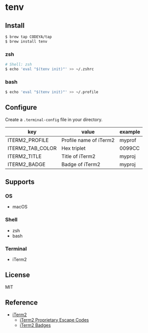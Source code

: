# tenv

## Install

```bash
$ brew tap CODEYA/tap
$ brew install tenv
```

### zsh

```bash
# Shell: zsh
$ echo 'eval "$(tenv init)"' >> ~/.zshrc
```

### bash

```bash
$ echo 'eval "$(tenv init)"' >> ~/.profile
```

## Configure

Create a `.terminal-config` file in your directory.

| key              | value                  | example |
|------------------|------------------------|---------|
| ITERM2_PROFILE   | Profile name of iTerm2 | myprof  |
| ITERM2_TAB_COLOR | Hex triplet            | 0099CC  |
| ITERM2_TITLE     | Title of iTerm2        | myproj  |
| ITERM2_BADGE     | Badge of iTerm2        | myproj  |

## Supports

### OS

- macOS

### Shell

- zsh
- bash

### Terminal

- iTerm2

## License

MIT

## Reference

- [iTerm2](https://iterm2.com/index.html)
    - [iTerm2 Proprietary Escape Codes](https://iterm2.com/documentation-escape-codes.html)
    - [iTerm2 Badges](https://iterm2.com/documentation-badges.html)
